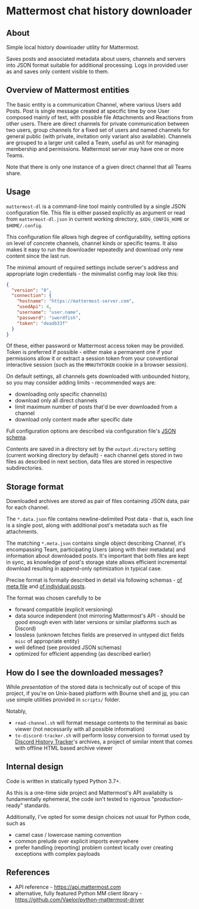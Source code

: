 # Mattermost chat history downloader

## About

Simple local history downloader utility for Mattermost.

Saves posts and associated metadata about users, channels and servers into JSON format suitable for additional processing.
Logs in provided user as and saves only content visible to them.

## Overview of Mattermost entities

The basic entity is a communication Channel, where various Users add Posts. Post is single message created at specific time by one User composed mainly of text, with possible file Attachments and Reactions from other users. There are direct channels for private communication between two users, group channels for a fixed set of users and named channels for general public (with private, invitation only variant also available). Channels are grouped to a larger unit called a Team, useful as unit for managing membership and permissions. Mattermost server may have one or more Teams.

Note that there is only one instance of a given direct channel that all Teams share.

## Usage

`mattermost-dl` is a command-line tool mainly controlled by a single JSON configuration file.
This file is either passed explicitly as argument or read from `mattermost-dl.json` in current working directory, `$XDG_CONFIG_HOME` or `$HOME/.config`.

This configuration file allows high degree of configurability, setting options on level of concrete channels, channel kinds or specific teams. It also makes it easy to run the downloader repeatedly and download only new content since the last run.

The minimal amount of required settings include server's address and appropriate login credentials - the minimalist config may look like this:

```json
{
  "version": "0",
  "connection": {
    "hostname": "https://mattermost-server.com",
    "usedApi": 4,
    "username": "user.name",
    "password": "swordfish",
    "token": "deadb33f"
  }
}
```

Of these, either password or Mattermost access token may be provided. Token is preferred if possible - either make a permanent one if your permissions allow it or extract a session token from your conventional interactive session (such as the `MMAUTHTOKEN` cookie in a browser session).

On default settings, all channels gets downloaded with unbounded history, so you may consider adding limits - recommended ways are:

- downloading only specific channel(s)
- download only all direct channels
- limit maximum number of posts that'd be ever downloaded from a channel
- download only content made after specific date

Full configuration options are described via configuration file's [JSON schema](mattermost_dl/config.schema.json).

Contents are saved in a directory set by the `output.directory` setting (current working directory by default) - each channel gets stored in two files as described in next section, data files are stored in respective subdirectories.

## Storage format

Downloaded archives are stored as pair of files containing JSON data, pair for each channel.

The `*.data.json` file contains newline-delimited Post data - that is, each line is a single post, along with additional post's metadata such as file attachments.

The matching `*.meta.json` contains single object describing Channel, it's encompassing Team, participating Users (along with their metadata) and information about downloaded posts. It's important that both files are kept in sync, as knowledge of post's storage state allows efficient incremental download resulting in append-only optimization in typical case.

Precise format is formally described in detail via following schemas - [of meta file](mattermost_dl/header.schema.json) and [of individual posts](mattermost_dl/post.schema.json).

The format was chosen carefully to be

- forward compatible (explicit versioning)
- data source independent (not mirroring Mattermost's API - should be good enough even with later versions or similar platforms such as Discord)
- lossless (unknown fetches fields are preserved in untyped dict fields `misc` of appropriate entity)
- well defined (see provided JSON schemas)
- optimized for efficient appending (as described earlier)

## How do I see the downloaded messages?

While _presentation_ of the stored data is technically out of scope of this project,
if you're on Unix-based platform with Bourne shell and [jq](https://github.com/stedolan/jq), you can use simple utilities provided in `scripts/` folder.

Notably,

- `read-channel.sh` will format message contents to the terminal as basic viewer (not necessarily with all possible information)
- `to-discord-tracker.sh` will perform lossy conversion to format used by [Discord History Tracker](https://github.com/chylex/Discord-History-Tracker)'s archives, a project of similar intent that comes with offline HTML based archive viewer

## Internal design

Code is written in statically typed Python 3.7+.

As this is a one-time side project and Mattermost's API availabilty is fundamentally ephemeral, the code isn't tested to rigorous "production-ready" standards.

Additionally, I've opted for some design choices not usual for Python code, such as

- camel case / lowercase naming convention
- common prelude over explicit imports everywhere
- prefer handling (reporting) problem context locally over creating exceptions with complex payloads

## References

- API reference - <https://api.mattermost.com>
- alternative, fully featured Python MM client library - <https://github.com/Vaelor/python-mattermost-driver>
